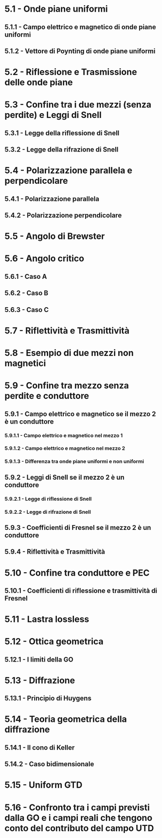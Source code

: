 
# 5.1 - Onde piane uniformi

## 5.1.1 - Campo elettrico e magnetico di onde piane uniformi

## 5.1.2 - Vettore di Poynting di onde piane uniformi

# 5.2 - Riflessione e Trasmissione delle onde piane

# 5.3 - Confine tra i due mezzi (senza perdite) e Leggi di Snell

## 5.3.1 - Legge della riflessione di Snell

## 5.3.2 - Legge della rifrazione di Snell

# 5.4 - Polarizzazione parallela e perpendicolare

## 5.4.1 - Polarizzazione parallela

## 5.4.2 - Polarizzazione perpendicolare

# 5.5 - Angolo di Brewster

# 5.6 - Angolo critico

## 5.6.1 - Caso A

## 5.6.2 - Caso B

## 5.6.3 - Caso C

# 5.7 - Riflettività e Trasmittività

# 5.8 - Esempio di due mezzi non magnetici

# 5.9 - Confine tra mezzo senza perdite e conduttore

## 5.9.1 - Campo elettrico e magnetico se il mezzo 2 è un conduttore

### 5.9.1.1 - Campo elettrico e magnetico nel mezzo 1

### 5.9.1.2 - Campo elettrico e magnetico nel mezzo 2

### 5.9.1.3 - Differenza tra onde piane uniformi e non uniformi

## 5.9.2 - Leggi di Snell se il mezzo 2 è un conduttore

### 5.9.2.1 - Legge di riflessione di Snell

### 5.9.2.2 - Legge di rifrazione di Snell

## 5.9.3 - Coefficienti di Fresnel se il mezzo 2 è un conduttore

## 5.9.4 - Riflettività e Trasmittività

# 5.10 - Confine tra conduttore e PEC

## 5.10.1 - Coefficienti di riflessione e trasmittività di Fresnel 

# 5.11 - Lastra lossless

# 5.12 - Ottica geometrica

## 5.12.1 - I limiti della GO

# 5.13 - Diffrazione

## 5.13.1 - Principio di Huygens

# 5.14 - Teoria geometrica della diffrazione

## 5.14.1 - Il cono di Keller

## 5.14.2 - Caso bidimensionale

# 5.15 - Uniform GTD

# 5.16 - Confronto tra i campi previsti dalla GO e i campi reali che tengono conto del contributo del campo UTD
